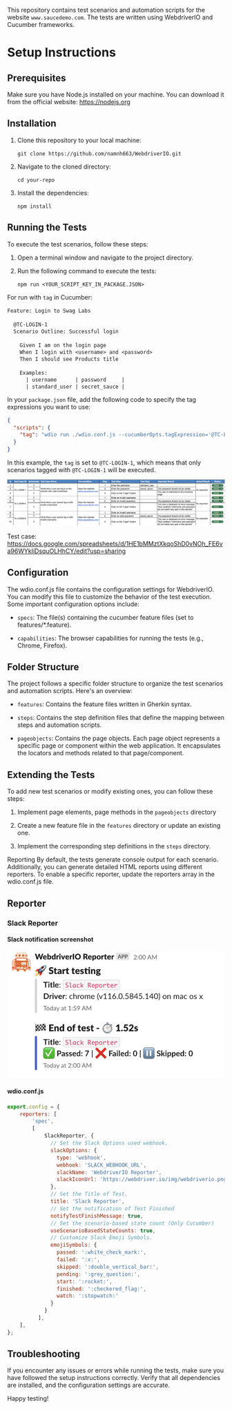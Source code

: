 This repository contains test scenarios and automation scripts for the website `www.saucedemo.com`. The tests are written using WebdriverIO and Cucumber frameworks.

# Setup Instructions

## Prerequisites

Make sure you have Node.js installed on your machine. You can download it from the official website: https://nodejs.org

## Installation
1. Clone this repository to your local machine:

    ```shell
    git clone https://github.com/namnh663/WebdriverIO.git
    ```

2. Navigate to the cloned directory:

    ```shell
    cd your-repo
    ```

3. Install the dependencies:

    ```shell
    npm install
    ```

## Running the Tests
To execute the test scenarios, follow these steps:

1. Open a terminal window and navigate to the project directory.

2. Run the following command to execute the tests:

    ```shell
    npm run <YOUR_SCRIPT_KEY_IN_PACKAGE.JSON>
    ```

For run with `tag` in Cucumber:

```gherkin
Feature: Login to Swag Labs

  @TC-LOGIN-1
  Scenario Outline: Successful login

    Given I am on the login page
    When I login with <username> and <password>
    Then I should see Products title

    Examples:
      | username      | password     |
      | standard_user | secret_sauce |
```

In your `package.json` file, add the following code to specify the tag expressions you want to use:

```json
{
  "scripts": {
    "tag": "wdio run ./wdio.conf.js --cucumberOpts.tagExpression='@TC-LOGIN-1'"
  }
}
```

In this example, the `tag` is set to `@TC-LOGIN-1`, which means that only scenarios tagged with `@TC-LOGIN-1` will be executed.

![screenshot](https://raw.githubusercontent.com/namnh663/WebdriverIO/main/data/img/tcs.png)

Test case: https://docs.google.com/spreadsheets/d/1HE1bMMztXkqoShD0vNOh_FE6va96WYkIiDsquOLHhCY/edit?usp=sharing

## Configuration

The wdio.conf.js file contains the configuration settings for WebdriverIO. You can modify this file to customize the behavior of the test execution. Some important configuration options include:

- `specs`: The file(s) containing the cucumber feature files (set to features/*.feature).

- `capabilities`: The browser capabilities for running the tests (e.g., Chrome, Firefox).

## Folder Structure
The project follows a specific folder structure to organize the test scenarios and automation scripts. Here's an overview:

- `features`: Contains the feature files written in Gherkin syntax.

- `steps`: Contains the step definition files that define the mapping between steps and automation scripts.

- `pageobjects`: Contains the page objects. Each page object represents a specific page or component within the web application. It encapsulates the locators and methods related to that page/component.

## Extending the Tests
To add new test scenarios or modify existing ones, you can follow these steps:

1. Implement page elements, page methods in the `pageobjects` directory

2. Create a new feature file in the `features` directory or update an existing one.

3. Implement the corresponding step definitions in the `steps` directory.

Reporting
By default, the tests generate console output for each scenario. Additionally, you can generate detailed HTML reports using different reporters. To enable a specific reporter, update the reporters array in the wdio.conf.js file.

## Reporter

### Slack Reporter

#### Slack notification screenshot

![screenshot](https://raw.githubusercontent.com/namnh663/WebdriverIO/main/data/img/slack.png)

#### wdio.conf.js
```js
export.config = {
    reporters: [
        'spec',
        [
            SlackReporter, {
              // Set the Slack Options used webhook.
              slackOptions: {
                type: 'webhook',
                webhook: 'SLACK_WEBHOOK_URL',
                slackName: 'WebdriverIO Reporter',
                slackIconUrl: 'https://webdriver.io/img/webdriverio.png',
              },
              // Set the Title of Test.
              title: 'Slack Reporter',
              // Set the notification of Test Finished
              notifyTestFinishMessage: true,
              // Set the scenario-based state count (Only Cucumber)
              useScenarioBasedStateCounts: true,
              // Customize Slack Emoji Symbols.
              emojiSymbols: {
                passed: ':white_check_mark:',
                failed: ':x:',
                skipped: ':double_vertical_bar:',
                pending: ':grey_question:',
                start: ':rocket:',
                finished: ':checkered_flag:',
                watch: ':stopwatch:'
              }
            }
          ],
    ],
};
```

## Troubleshooting
If you encounter any issues or errors while running the tests, make sure you have followed the setup instructions correctly. Verify that all dependencies are installed, and the configuration settings are accurate.

Happy testing!




